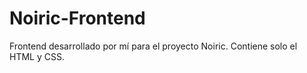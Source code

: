 # Noiric-Frontend
Frontend desarrollado por mí para el proyecto Noiric. Contiene solo el HTML y CSS.
